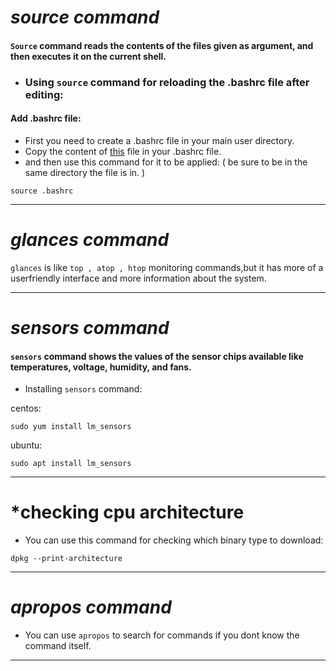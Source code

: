 # *source command*
#### `Source` command reads the contents of the files given as argument, and then executes it on the current shell.  
* ### Using `source` command for reloading the .bashrc file after editing:  

#### Add .bashrc file:  
* First you need to create a .bashrc file in your main user directory.  
* Copy the content of [this](https://gist.github.com/marioBonales/1637696#file-bashrc) file in your .bashrc file.  
* and then use this command for it to be applied:
( be sure to be in the same directory the file is in. )
```
source .bashrc
```
---
# *glances command*
`glances` is like  `top , atop , htop` monitoring commands,but it has more of a userfriendly interface and more information about the system.

---
# *sensors command*
#### `sensors` command shows the values of the sensor chips available like temperatures, voltage, humidity, and fans.  
* Installing `sensors` command:  

centos:  
```
sudo yum install lm_sensors
```
ubuntu:  
```
sudo apt install lm_sensors
```
---
# *checking cpu architecture
* You can use this command for checking which binary type to download:
```
dpkg --print-architecture
```
---
# *apropos command*
* You can use `apropos` to search for commands if you dont know the command itself.

---
